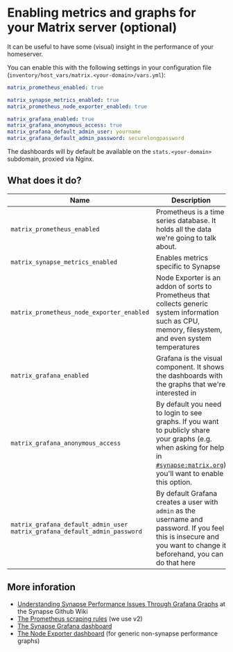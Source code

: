 # Enabling metrics and graphs for your Matrix server (optional)

It can be useful to have some (visual) insight in the performance of your homeserver.

You can enable this with the following settings in your configuration file (`inventory/host_vars/matrix.<your-domain>/vars.yml`):

```yaml
matrix_prometheus_enabled: true

matrix_synapse_metrics_enabled: true
matrix_prometheus_node_exporter_enabled: true

matrix_grafana_enabled: true
matrix_grafana_anonymous_access: true
matrix_grafana_default_admin_user: yourname
matrix_grafana_default_admin_password: securelongpassword
```

The dashboards will by default be available on the `stats.<your-domain>` subdomain, proxied via Nginx.

## What does it do?

Name | Description
-----|----------
`matrix_prometheus_enabled`|Prometheus is a time series database. It holds all the data we're going to talk about.
`matrix_synapse_metrics_enabled`|Enables metrics specific to Synapse
`matrix_prometheus_node_exporter_enabled`|Node Exporter is an addon of sorts to Prometheus that collects generic system information such as CPU, memory, filesystem, and even system temperatures
`matrix_grafana_enabled`|Grafana is the visual component. It shows the dashboards with the graphs that we're interested in
`matrix_grafana_anonymous_access`|By default you need to login to see graphs. If you want to publicly share your graphs (e.g. when asking for help in [`#synapse:matrix.org`](https://matrix.to/#/#synapse:matrix.org?via=matrix.org&via=privacytools.io&via=mozilla.org)) you'll want to enable this option.
`matrix_grafana_default_admin_user`<br>`matrix_grafana_default_admin_password`|By default Grafana creates a user with `admin` as the username and password. If you feel this is insecure and you want to change it beforehand, you can do that here

## More inforation

- [Understanding Synapse Performance Issues Through Grafana Graphs](https://github.com/matrix-org/synapse/wiki/Understanding-Synapse-Performance-Issues-Through-Grafana-Graphs) at the Synapse Github Wiki
- [The Prometheus scraping rules](https://github.com/matrix-org/synapse/tree/master/contrib/prometheus) (we use v2)
- [The Synapse Grafana dashboard](https://github.com/matrix-org/synapse/tree/master/contrib/grafana)
- [The Node Exporter dashboard](https://github.com/rfrail3/grafana-dashboards) (for generic non-synapse performance graphs)

